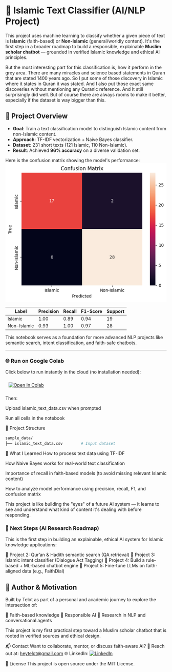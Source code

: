 # 🕌 Islamic Text Classifier (AI/NLP Project)

This project uses machine learning to classify whether a given piece of text is **Islamic** (faith-based) or **Non-Islamic** (general/worldly content). It's the first step in a broader roadmap to build a responsible, explainable **Muslim scholar chatbot** — grounded in verified Islamic knowledge and ethical AI principles.

But the most interesting part for this classification is, how it perform in the grey area. There are many miracles and science based statements in Quran that are stated 1400 years ago. So I put some of those discovery in Islamic where it states in Quran it was stated. And I also put those exact same discoveries without mentioning any Quranic reference. And It still surprisingly did well. But of course there are always rooms to make it better, especially if the dataset is way bigger than this.

## 📌 Project Overview

- **Goal**: Train a text classification model to distinguish Islamic content from non-Islamic content.
- **Approach**: TF-IDF vectorization + Naive Bayes classifier.
- **Dataset**: 231 short texts (121 Islamic, 110 Non-Islamic).
- **Result**: Achieved **96% accuracy** on a diverse validation set.

Here is the confusion matrix showing the model's performance:
![Confusion Matrix](confusion_matrix.png)

| Label         | Precision | Recall | F1-Score | Support  |
|---------------|-----------|--------|----------|----------|
| Islamic       | 1.00      | 0.89   | 0.94     | 19       |
| Non-Islamic   | 0.93      | 1.00   | 0.97     | 28       |

This notebook serves as a foundation for more advanced NLP projects like semantic search, intent classification, and faith-safe chatbots.

---

### 🌐 Run on Google Colab
Click below to run instantly in the cloud (no installation needed):

<p align="left">
  <a href="https://colab.research.google.com/drive/1WSTnYBDUIw2wnAmedWeBwngHRGOz337z?usp=sharing">
    <img src="https://colab.research.google.com/assets/colab-badge.svg" alt="Open In Colab" style="width:180px; padding:10px"/>
  </a>
</p>

Then:

Upload islamic_text_data.csv when prompted

Run all cells in the notebook

📁 Project Structure

```bash
sample_data/
├── islamic_text_data.csv        # Input dataset
```


🧠 What I Learned
How to process text data using TF-IDF

How Naive Bayes works for real-world text classification

Importance of recall in faith-based models (to avoid missing relevant Islamic content)

How to analyze model performance using precision, recall, F1, and confusion matrix

This project is like building the "eyes" of a future AI system — it learns to see and understand what kind of content it's dealing with before responding.

### 🧱 Next Steps (AI Research Roadmap)

This is the first step in building an explainable, ethical AI system for Islamic knowledge applications:

🔎 Project 2: Qur’an & Hadith semantic search (QA retrieval)
🧠 Project 3: Islamic intent classifier (Dialogue Act Tagging)
🧩 Project 4: Build a rule-based + ML-based chatbot engine
🤖 Project 5: Fine-tune LLMs on faith-aligned data (e.g., FaithDial)

## 🤝 Author & Motivation
Built by Telot as part of a personal and academic journey to explore the intersection of:

📜 Faith-based knowledge
🧠 Responsible AI
🧪 Research in NLP and conversational agents

This project is my first practical step toward a Muslim scholar chatbot that is rooted in verified sources and ethical design.

📬 Contact
Want to collaborate, mentor, or discuss faith-aware AI?
📧 Reach out at: heytelot@gmail.com
🌐 LinkedIn: 
<a href="https://www.linkedin.com/in/mosfaiulalam/">
  <img src="https://img.shields.io/badge/Connect%20on%20LinkedIn-Mosfaiul%20Alam-blue?style=for-the-badge&logo=linkedin" alt="LinkedIn" width="250"/>
</a>

🪪 License
This project is open source under the MIT License.
